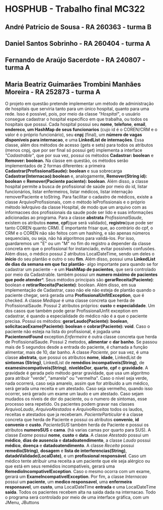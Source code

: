 # HOSPHUB - Trabalho final MC322
## André Patricio de Sousa - RA 260363 - turma B
## Daniel Santos Sobrinho - RA 260404 - turma A
## Fernando de Araújo Sacerdote - RA 240807 - turma A
## Maria Beatriz Guimarães Trombini Manhães Moreira - RA 252873 - turma A

O projeto em questão pretende implementar um método de administração de hospitais que serviria tanto para um único hospital, quanto para uma rede. Isso é possível, pois, por meio da classe *"Hospital"*, o usuário consegue cadastrar o hospital específico em que trabalha, ou todos os hospitais que possui. Cada hospital possui seu **nome**, **telefone**, **email**, **endereco**, **um HashMap de seus funcionarios** (cujo id é o COREN/CRM e o valor é o próprio funcionário), seu **cnpj** (final), um **número de vagas disponíveis para internacao**, e uma **LinkedList de internações**. Essa classe, além dos métodos de acesso (gets e sets) para todos os atributos (menos cnpj, que por ser final só possui get) implementa a interface *"Cadastrable"*, que por sua vez, possui os métodos **Cadastrar: boolean** e **Remover: boolean.** Na classe em questão, os métodos serão implementados de 2 formas diferentes: a primeira **Cadastrar(ProfissionalSaude): boolean** e sua sobrecarga **Cadastrar(Internacao):boolean** e, analogamente, **Remover(String id): boolean** e **Remover(Paciente paciente): boolean**. Além disso, a classe hospital permite a busca de profissional de saúde por meio do id, listar funcionários, listar enfermeiros, listar médicos, listar internação removerPaciente e toString. Para facilitar o cadastro de médicos, existe a classe ArquivoProfissionais, com o método leProfissionais e o próprio método leArquivo da classe Hospital, de modo que um arquivo com as informacoes dos profissionais da saude pode ser lido e suas informações adicionadas ao programa. Para a classe **abstrata** *ProfissionalSaude*, existem os atributos **nome**, **cpf**(que será validado), **registro**(que pode ser tanto COREN quanto CRM). É importante frisar que, ao contrário do cpf, o CRM e o COREN não são feitos com um hashing, e são apenas números sequenciais, ou seja, não há algoritmos para validá-los. Por isso, guardaremos um "E" ou um "M" no fim do registro a depender da classe concreta em que o profissional for instanciado, evitar possíveis confusões. Além disso, o médico possui 2 atributos LocalDateTime, sendo um deles o **início** do seu plantão e outro o seu **fim**. Além disso, possui uma **LinkedList de dias da semana em que faz plantão**- algo importante para quando se for cadastrar um paciente - e um **HashMap de pacientes**, que será controlado por meio da Cadastrable. também possui um **numero máximo de pacientes que pode atender***. Seus métodos principais são **gerarReceita(Paciente)**: boolean e **retirarReceita(Paciente)**: boolean. Além disso, em sua implementação de Cadastrar, caso não ele não esteja de plantão quando o paciente chegar, será gerada uma **ProfissionalUnfitException**, que é checked. 
A classe *Medique* é uma classe concreta que herda de ProfissionalSaude. Possui 2 atributos próprios: **custo** e **especialidade**. Um dos casos que também pode gerar ProfissionalUnfit exception em cadastrar, é quando a especialidade do médico não é a que o paciente precisa. Possui os métodos: **gerarLaudo(Paciente): boolean**, **solicitacaoExame(Paciente): boolean** e **cobrar(Paciente): void**. Caso o paciente não esteja na lista do profissional, é jogada uma **PacientenotFound** exception.*Enfermeire* é outra classe concreta que herda de ProfissionalSaude. Possui 2 metodos, **alimentar** e **dar banho**. Se passou mais de 5 segundos desde a entrada do paciente, é chamada a função alimentar, mais de 10, dar banho.
A classe *Paciente*, por sua vez, é uma classe **abstrata**, que possui os atributos **nome**, **idade**, LinkedList de **sintomas (String)**, LinkedList de **remédios incompativeis(String)**, de **examesincompativeis(String)**, **niveldeDor**, **quarto**, **cpf** e **gravidade**. A gravidade é gerada pelo método gerar gravidade, que usa um algoritmo para atribuir "verde", "amarela" ou "vermelha". Caso o nível seja verde, nada ocorrerá, caso seja amarelo, assim que for atribuido a um médico, será gerada uma receita e um atestado. Caso seja  vermelho, quando isso ocorrer, será gerado um exame um laudo e um atestado. 
Caso sejam mudados os níveis de dor do paciente, ou o numero de sintomas, esse processo sera repetido. Os pacientes podem gravar nas classes *ArquivoLaudo*, *ArquivoAtestados* e *ArquivoReceitas* todos os laudos, receitas e atestados que ja receberam.
*PacienteParticular* é a classe concreta que herda de Paciente e possui os atributos **convenio**, **id convenio** e **custo**. *PacienteSUS* também herda de Paciente e possui os atributos **numeroSUS** e **cama**. (há varias camas por quarto para SUS). 
A classe *Exame* possui **nome**, **custo** e **data**. A classe *Atestado* possui um **médico**, **dias de ausencia** e **datadoatendimento**, a classe *Laudo* possui **médico**, **doença** e **datadoatendimento**. A classe *Receita* possui **remedio(String)**, **dosagem** e **lista de interferencias(String)**, **datadeValidade(LocalDate)**, e um **profissional responsável**. 
Caso um médico tente atribuir uma receita a um paciente que ele seja alérgico ou que está em seus remédios incompatíveis, gerará uma **RemedioIncompativelException**.
Caso o mesmo ocorra com um exame, gerará um **ExameIncompativelException**.
Por fim, a classe *Internacao* possui um **paciente**, um **medico responsavel**, uma **enfermeira responsavel**, um **custo**, uma LocalDateTime **entrada** e uma LocalDateTime **saida**.
Todos os pacientes recebem alta na saida dada na internacao. 
Todo o programa será controlado por meio de uma interface gráfica, com um JMenu, JButtons 